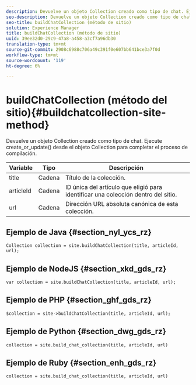 ```yaml
---
description: Devuelve un objeto Collection creado como tipo de chat. Ejecute create_or_update() desde el objeto Collection para completar el proceso de compilación.
seo-description: Devuelve un objeto Collection creado como tipo de chat. Ejecute create_or_update() desde el objeto Collection para completar el proceso de compilación.
seo-title: buildChatCollection (método de sitio)
solution: Experience Manager
title: buildChatCollection (método de sitio)
uuid: 39ee32d0-29c9-47a8-a458-a3cf7a96db30
translation-type: tm+mt
source-git-commit: 2908c6988c706a49c391f0e607bb641bce3a7f0d
workflow-type: tm+mt
source-wordcount: '119'
ht-degree: 6%

---
```



# buildChatCollection (método del sitio){#buildchatcollection-site-method}

Devuelve un objeto Collection creado como tipo de chat. Ejecute create_or_update() desde el objeto Collection para completar el proceso de compilación.

| Variable | Tipo | Descripción |
|--- |--- |--- |
| title | Cadena | Título de la colección. |
| articleId | Cadena | ID única del artículo que eligió para identificar una colección dentro del sitio. |
| url | Cadena | Dirección URL absoluta canónica de esta colección. |

## Ejemplo de Java {#section_nyl_ycs_rz}

```
Collection collection = site.buildChatCollection(title, articleId, url); 
```

## Ejemplo de NodeJS {#section_xkd_gds_rz}

```
var collection = site.buildChatCollection(title, articleId, url); 
```

## Ejemplo de PHP {#section_ghf_gds_rz}

```
$collection = site->buildChatCollection(title, articleId, url); 
```

## Ejemplo de Python {#section_dwg_gds_rz}

```
collection = site.build_chat_collection(title, articleId, url) 
```

## Ejemplo de Ruby {#section_enh_gds_rz}

```
collection = site.build_chat_collection(title, articleId, url)
```
